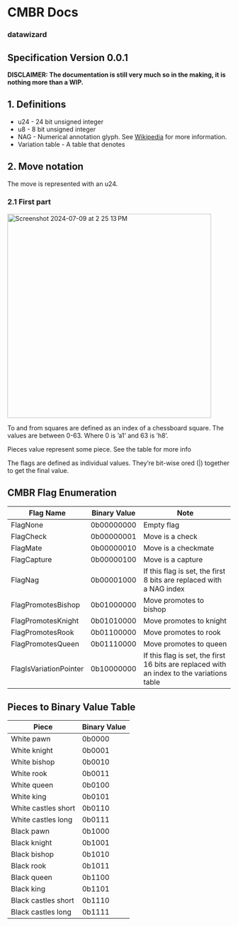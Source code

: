 # CMBR Docs
### datawizard
## Specification Version 0.0.1

**DISCLAIMER: The documentation is still very much so in the making, it is nothing more than a WIP.**

## 1. Definitions

* u24 - 24 bit unsigned integer
* u8 - 8 bit unsigned integer
* NAG - Numerical annotation glyph. See [Wikipedia](https://en.wikipedia.org/wiki/Numeric_Annotation_Glyphs) for more information. 
* Variation table - A table that denotes

## 2. Move notation

The move is represented with an u24.

### 2.1 First part
<img width="460" alt="Screenshot 2024-07-09 at 2 25 13 PM" src="https://github.com/Whitegabriella789/CMBR/assets/172323441/a3074f80-cd5a-4fea-a09b-d3b2ea82e7e9">

To and from squares are defined as an index of a chessboard square. The values are between 0-63. Where 0 is ’a1’ and 63 is ’h8’.

Pieces value represent some piece. See the table for more info

The flags are defined as individual values. They’re bit-wise ored (|) together to get the final value.


## CMBR Flag Enumeration

| Flag Name | Binary Value | Note |
--- | --- | ---
| FlagNone | 0b00000000 | Empty flag |
| FlagCheck | 0b00000001 | Move is a check |
| FlagMate | 0b00000010 | Move is a checkmate |
| FlagCapture | 0b00000100 | Move is a capture |
| FlagNag | 0b00001000 | If this flag is set, the first 8 bits are replaced with a NAG index |
| FlagPromotesBishop | 0b01000000 | Move promotes to bishop |
| FlagPromotesKnight | 0b01010000 | Move promotes to knight |
| FlagPromotesRook | 0b01100000 | Move promotes to rook |
| FlagPromotesQueen | 0b01110000 | Move promotes to queen |
| FlagIsVariationPointer | 0b10000000 | If this flag is set, the first 16 bits are replaced with an index to the variations table |

## Pieces to Binary Value Table
| Piece | Binary Value |
--- | ---
| White pawn | 0b0000 |
| White knight | 0b0001 |
| White bishop | 0b0010 | 
| White rook | 0b0011 | 
| White queen | 0b0100 |
| White king | 0b0101 |
| White castles short | 0b0110 |
| White castles long | 0b0111 |
| Black pawn | 0b1000 |
| Black knight | 0b1001 |
| Black bishop | 0b1010 |
| Black rook | 0b1011 |
| Black queen | 0b1100 |
| Black king | 0b1101 |
| Black castles short | 0b1110 |
| Black castles long | 0b1111 |
